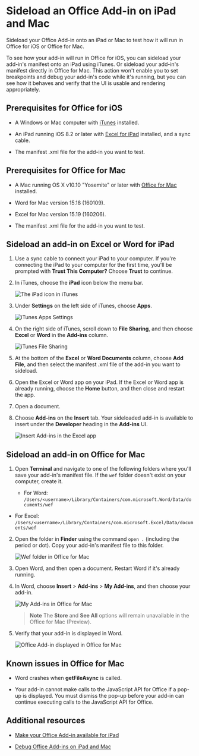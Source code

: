 
# Sideload an Office Add-in on iPad and Mac
Sideload your Office Add-in onto an iPad or Mac to test how it will run in Office for iOS or Office for Mac.


To see how your add-in will run in Office for iOS, you can sideload your add-in's manifest onto an iPad using iTunes. Or sideload your add-in's manifest directly in Office for Mac. This action won't enable you to set breakpoints and debug your add-in's code while it's running, but you can see how it behaves and verify that the UI is usable and rendering appropriately. 

## Prerequisites for Office for iOS



- A Windows or Mac computer with [iTunes](http://www.apple.com/itunes/download/) installed.
    
- An iPad running iOS 8.2 or later with [Excel for iPad](https://itunes.apple.com/us/app/microsoft-excel/id586683407?mt=8) installed, and a sync cable.
    
- The manifest .xml file for the add-in you want to test.
    

## Prerequisites for Office for Mac



- A Mac running OS X v10.10 "Yosemite" or later with [Office for Mac](https://products.office.com/en-us/buy/compare-microsoft-office-products?tab=omac) installed.
    
- Word for Mac version 15.18 (160109).
    
- Excel for Mac version 15.19 (160206).
    
- The manifest .xml file for the add-in you want to test.
    

## Sideload an add-in on Excel or Word for iPad



1. Use a sync cable to connect your iPad to your computer. If you're connecting the iPad to your computer for the first time, you'll be prompted with  **Trust This Computer?** Choose **Trust** to continue.

2. In iTunes, choose the  **iPad** icon below the menu bar.
    
    ![The iPad icon in iTunes](../../images/4ea35904-252e-45b4-88ad-14840d502bad.png)

3. Under  **Settings** on the left side of iTunes, choose **Apps**.
    
    ![iTunes Apps Settings](../../images/a12d1bb6-b39f-496b-83de-6ac00b0b97a5.png)

4. On the right side of iTunes, scroll down to  **File Sharing**, and then choose  **Excel** or **Word** in the **Add-ins** column.
    
    ![iTunes File Sharing](../../images/3b2a53a2-e164-4ff0-ba42-83a8dc1a069f.png)

5. At the bottom of the  **Excel** or **Word Documents** column, choose **Add File**, and then select the manifest .xml file of the add-in you want to sideload. 
    
6. Open the Excel or Word app on your iPad. If the Excel or Word app is already running, choose the  **Home** button, and then close and restart the app.
    
7. Open a document.
    
8. Choose  **Add-ins** on the **Insert** tab. Your sideloaded add-in is available to insert under the **Developer** heading in the **Add-ins** UI.
    
    ![Insert Add-ins in the Excel app](../../images/ed6033b0-ecec-4853-8ee7-9ef0884cb237.PNG)


## Sideload an add-in on Office for Mac



1. Open  **Terminal** and navigate to one of the following folders where you'll save your add-in's manifest file. If the `wef` folder doesn't exist on your computer, create it.
    
      - For Word:  `/Users/<username>/Library/Containers/com.microsoft.Word/Data/documents/wef`
    
  - For Excel:  `/Users/<username>/Library/Containers/com.microsoft.Excel/Data/documents/wef`
    
2. Open the folder in  **Finder** using the command `open .` (including the period or dot). Copy your add-in's manifest file to this folder.
    
    ![Wef folder in Office for Mac](../../images/bca689f8-bff4-421d-bc36-92c8ae0ddfba.png)

3. Open Word, and then open a document. Restart Word if it's already running.
    
4. In Word, choose  **Insert** > **Add-ins** > **My Add-ins**, and then choose your add-in.
    
    ![My Add-ins in Office for Mac](../../images/4593430c-b33e-4895-b2be-63fe3c4d08bc.png)
    
     >**Note**  The  **Store** and **See All** options will remain unavailable in the Office for Mac (Preview).
5. Verify that your add-in is displayed in Word.
    
    ![Office Add-in displayed in Office for Mac](../../images/a5cb2efc-1180-45b4-85a6-13df817b9d2c.png)


## Known issues in Office for Mac



- Word crashes when  **getFileAsync** is called.
    
- Your add-in cannot make calls to the JavaScript API for Office if a pop-up is displayed. You must dismiss the pop-up before your add-in can continue executing calls to the JavaScript API for Office.
    

## Additional resources



- [Make your Office Add-in available for iPad](8ddc78f6-5746-412e-9921-182fc159e5e2.md)
    
- [Debug Office Add-ins on iPad and Mac](../testing/debug-office-add-ins-on-ipad-and-mac.md)
    
